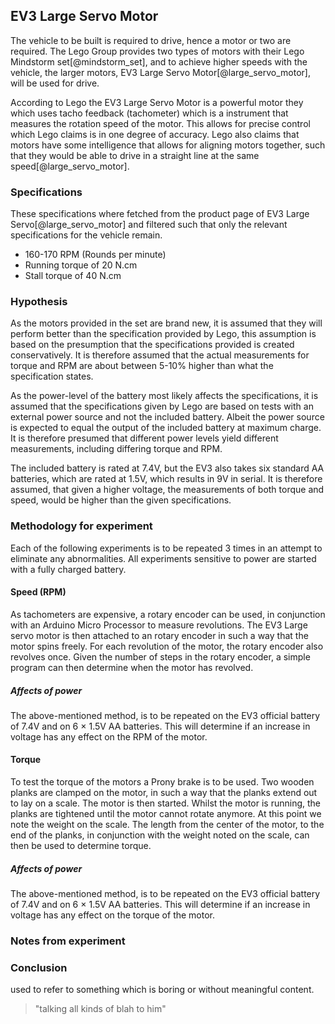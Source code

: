 ## EV3 Large Servo Motor

The vehicle to be built is required to drive, hence a motor or two are required. The Lego Group provides two types of motors with their Lego Mindstorm set[@mindstorm_set], and to achieve higher speeds with the vehicle, the larger motors, EV3 Large Servo Motor[@large_servo_motor], will be used for drive.

According to Lego the EV3 Large Servo Motor is a powerful motor they which uses tacho feedback (tachometer) which is a instrument that measures the rotation speed of the motor. This allows for precise control which Lego claims is in one degree of accuracy. Lego also claims that motors have some intelligence that allows for aligning motors together, such that they would be able to drive in a straight line at the same speed[@large_servo_motor].

### Specifications

These specifications where fetched from the product page of EV3 Large Servo[@large_servo_motor] and filtered such that only the relevant specifications for the vehicle remain.

- 160-170 RPM (Rounds per minute)
- Running torque of 20 N.cm
- Stall torque of 40 N.cm

### Hypothesis

As the motors provided in the set are brand new, it is assumed that they will perform better than the specification provided by Lego, this assumption is based on the presumption that the specifications provided is created conservatively. It is therefore assumed that the actual measurements for torque and RPM are about between 5-10% higher than what the specification states.

As the power-level of the battery most likely affects the specifications, it is assumed that the specifications given by Lego are based on tests with an external power source and not the included battery. Albeit the power source is expected to equal the output of the included battery at maximum charge. It is therefore presumed that different power levels yield different measurements, including differing torque and RPM.

The included battery is rated at 7.4V, but the EV3 also takes six standard AA batteries, which are rated at 1.5V, which results in 9V in serial. It is therefore assumed, that given a higher voltage, the measurements of both torque and speed, would be higher than the given specifications.

### Methodology for experiment

Each of the following experiments is to be repeated 3 times in an attempt to eliminate any abnormalities. All experiments sensitive to power are started with a fully charged battery.

#### Speed (RPM)

As tachometers are expensive, a rotary encoder can be used, in conjunction with an Arduino Micro Processor to measure revolutions. The EV3 Large servo motor is then attached to an rotary encoder in such a way that the motor spins freely. For each revolution of the motor, the rotary encoder also revolves once. Given the number of steps in the rotary encoder, a simple program can then determine when the motor has revolved.

##### Affects of power

The above-mentioned method, is to be repeated on the EV3 official battery of 7.4V and on 6 $\times$ 1.5V AA batteries. This will determine if an increase in voltage has any effect on the RPM of the motor.

#### Torque

To test the torque of the motors a Prony brake is to be used. Two wooden planks are clamped on the motor, in such a way that the planks extend out to lay on a scale. The motor is then started. Whilst the motor is running, the planks are tightened until the motor cannot rotate anymore. At this point we note the weight on the scale. The length from the center of the motor, to the end of the planks, in conjunction with the weight noted on the scale, can then be used to determine torque.

##### Affects of power

The above-mentioned method, is to be repeated on the EV3 official battery of 7.4V and on 6 $\times$ 1.5V AA batteries. This will determine if an increase in voltage has any effect on the torque of the motor.

### Notes from experiment

### Conclusion

used to refer to something which is boring or without meaningful content.

> "talking all kinds of blah to him"
